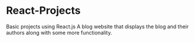 # React-Projects
Basic projects using React.js
A blog website that displays the blog and their authors along with some more functionality.
